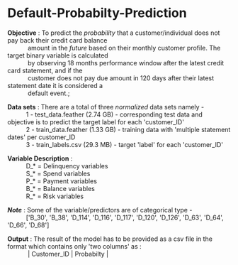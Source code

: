 # Default-Probabilty-Prediction
**Objective** :  To predict the *probability* that a customer/individual does not pay back their credit card balance <br>&emsp;&emsp;&emsp; amount in the *future* based on their monthly customer profile. The target binary variable is calculated <br>&emsp;&emsp;&emsp; by observing 18 months performance window after the latest credit card statement, and if the <br> &emsp;&emsp;&emsp; customer does not pay due amount in 120 days after their latest statement date it is considered a <br>
&emsp;&emsp;&emsp; default  event.;

**Data sets** : There are a total of three *normalized* data sets namely -<br>
&emsp;&emsp;&emsp;1 - test_data.feather (2.74 GB) - corresponding test data and objective is to predict the target label for each 'customer_ID' <br>
&emsp;&emsp;&emsp;2 - train_data.feather (1.33 GB) - training data with 'multiple statement dates' per customer_ID <br>
&emsp;&emsp;&emsp;3 - train_labels.csv (29.3 MB) - target 'label' for each 'customer_ID' <br>

**Variable Description** :<br>
&emsp;&emsp;&emsp;D_* = Delinquency variables <br>
&emsp;&emsp;&emsp;S_* = Spend variables <br>
&emsp;&emsp;&emsp;P_* = Payment variables <br>
&emsp;&emsp;&emsp;B_* = Balance variables <br>
&emsp;&emsp;&emsp;R_* = Risk variables <br>

**_Note_** : Some of the variable/predictors are of categorical type -<br>
&emsp;&emsp;&emsp;['B_30', 'B_38', 'D_114', 'D_116', 'D_117', 'D_120', 'D_126', 'D_63', 'D_64', 'D_66', 'D_68']<br>

**Output** : The result of the model has to be provided as a csv file in the format which contains only 'two columns' as :<br>
&emsp;&emsp;&emsp; | Customer_ID  |  Probabilty |  <br>
